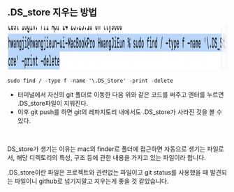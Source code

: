 ## .DS_store 지우는 방법

<div style="text-align:left;">
  <img src="./images/howtodeleteDSstore.png" width="800" height="100">
</div>

```
sudo find / -type f -name '\.DS_Store' -print -delete
```

- 터미널에서 자신의 git 폴더로 이동한 다음 위와 같은 코드를 써주고 엔터를 누르면 .DS_store파일이 지워진다.
- 이후 git push를 하면 git의 레파지토리 내에서도 .DS_store가 사라진 것을 볼 수 있다.

<br>

DS_store가 생기는 이유는 mac의 finder로 폴더에 접근하면 자동으로 생기는 파일로서, 해당 디렉토리의 특성, 구조 등에 관한 내용을 가지고 있는 파일이라 합니다.

 .DS_store이란 파일은 프로젝트와 관련없는 파일이고 git status를 사용했을 때 발견되는 파일이니 github로 넘기지말고 지우는게 좋을 것 같았습니다.